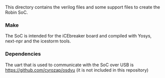 This directory contains the verilog files and some support files to create the Robin SoC.

### Make

The SoC is intended for the iCEbreaker board and compiled with Yosys, next-npr and the icestorm tools.

### Dependencies

The uart that is used to communicate with the SoC over USB is https://github.com/cyrozap/osdvu 
(it is not included in this repository)
